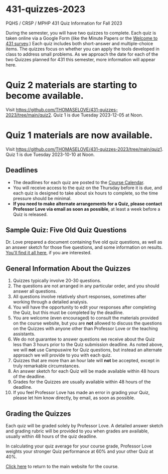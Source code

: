 # 431-quizzes-2023

PQHS / CRSP / MPHP 431 Quiz Information for Fall 2023

During the semester, you will have two quizzes to complete. Each quiz is taken online via a Google Form (like the Minute Papers or the [Welcome to 431 survey](https://bit.ly/431-2023-welcome-survey).) Each quiz includes both short-answer and multiple-choice items. The quizzes focus on whether you can apply the tools developed in class to address small problems. As we approach the date for each of the two Quizzes planned for 431 this semester, more information will appear here.

# Quiz 2 materials are starting to become available.

Visit <https://github.com/THOMASELOVE/431-quizzes-2023/tree/main/quiz2>. Quiz 1 is due Tuesday 2023-12-05 at Noon.

# Quiz 1 materials are now available.

Visit <https://github.com/THOMASELOVE/431-quizzes-2023/tree/main/quiz1>. Quiz 1 is due Tuesday 2023-10-10 at Noon.

## Deadlines

- The deadlines for each quiz are posted to the [Course Calendar](https://thomaselove.github.io/431-2023/calendar.html).
- You will receive access to the quiz on the Thursday before it is due, and each quiz is designed to take about six hours to complete, so the time pressure should be minimal.
- **If you need to make alternate arrangements for a Quiz, please contact Professor Love via email as soon as possible**, at least a week before a Quiz is released. 

## Sample Quiz: Five Old Quiz Questions

Dr. Love prepared a document containing five old quiz questions, as well as an answer sketch for those five questions, and some information on results. [You'll find it all here](https://github.com/THOMASELOVE/431-quizzes-2023/tree/main/sample), if you are interested.

## General Information About the Quizzes

1. Quizzes typically involve 20-30 questions. 
2. The questions are not arranged in any particular order, and you should answer all questions.
3. All questions involve relatively short responses, sometimes after working through a detailed analysis.
4. You will have the opportunity to edit your responses after completing the Quiz, but this must be completed by the deadline.
5. You are welcome (even encouraged) to consult the materials provided on the course website, but you are **not** allowed to discuss the questions on the Quizzes with anyone other than Professor Love or the teaching assistants.
6. We do not guarantee to answer questions we receive about the Quiz less than 3 hours prior to the Quiz submission deadline. As noted above, we will **not** use Campuswire for Quiz questions, but instead an alternate approach we will provide to you with each quiz.
7. Quizzes that are more than an hour late will **not** be accepted, except in truly remarkable circumstances.
8. An answer sketch for each Quiz will be made available within 48 hours of the deadline. 
9. Grades for the Quizzes are usually available within 48 hours of the deadline. 
10. If you feel Professor Love has made an error in grading your Quiz, please let him know directly, by email, as soon as possible.

## Grading the Quizzes

Each quiz will be graded solely by Professor Love. A detailed answer sketch and grading rubric will be provided to you when grades are available, usually within 48 hours of the quiz deadline. 

In calculating your quiz average for your course grade, Professor Love weights your stronger Quiz performance at 60% and your other Quiz at 40%.

[Click here](https://thomaselove.github.io/431-2023/) to return to the main website for the course.
